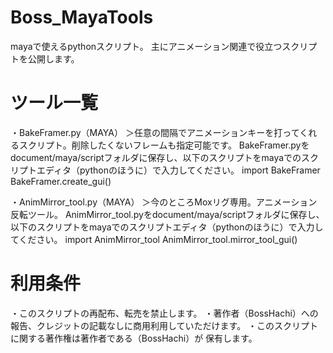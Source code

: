 # Boss_MayaTools
mayaで使えるpythonスクリプト。
主にアニメーション関連で役立つスクリプトを公開します。

# ツール一覧
・BakeFramer.py（MAYA）
＞任意の間隔でアニメーションキーを打ってくれるスクリプト。削除したくないフレームも指定可能です。
BakeFramer.pyをdocument/maya/scriptフォルダに保存し、以下のスクリプトをmayaでのスクリプトエディタ（pythonのほうに）で入力してください。
import BakeFramer
BakeFramer.create_gui()

・AnimMirror_tool.py（MAYA）
＞今のところMoxリグ専用。アニメーション反転ツール。
AnimMirror_tool.pyをdocument/maya/scriptフォルダに保存し、以下のスクリプトをmayaでのスクリプトエディタ（pythonのほうに）で入力してください。
import AnimMirror_tool
AnimMirror_tool.mirror_tool_gui()


# 利用条件
・このスクリプトの再配布、転売を禁止します。
・著作者（BossHachi）への報告、クレジットの記載なしに商用利用していただけます。
・このスクリプトに関する著作権は著作者である（BossHachi）が 保有します。

